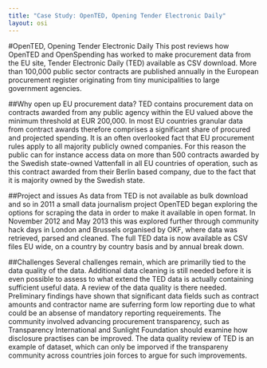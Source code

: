 ```yaml
---
title: "Case Study: OpenTED, Opening Tender Electronic Daily"
layout: osi
---
```


#OpenTED, Opening Tender Electronic Daily
This post reviews how OpenTED and OpenSpending has worked to make procurement data from the EU site, Tender Electronic Daily (TED) available as CSV download. More than 100,000 public sector contracts are published annually in the  European procurement register originating from tiny municipalities to large government agencies. 

##Why open up EU procurement data?
TED contains procurement data on contracts awarded from any public agency within the EU valued above the minimum threshold at EUR 200,000. In most EU countries granular data from contract awards therefore comprises a significant share of procured and projected spending. 
It is an often overlooked fact that EU procurement rules apply to all majority publicly owned companies. For this reason the public can for instance access data on more than 500 contracts awarded by the Swedish state-owned Vattenfall in all EU countries of operation, such as this contract awarded from their Berlin based company, due to the fact that it is majority owned by the Swedish state.

##Project and issues
As data from TED is not available as bulk download and so in 2011 a small data journalism project OpenTED began exploring the options for scraping the data in order to make it available in open format. In November 2012 and May 2013 this was explored further through community hack days in London and Brussels organised by OKF, where data was retrieved, parsed and cleaned. The full TED data is now available as CSV files EU wide, on a country by country basis and by annual break down. 

##Challenges
Several challenges remain, which are primarilly tied to the data quality of the data. Additional data cleaning is still needed before it is even possible to assess to what extend the TED data is actually containing sufficient useful data. 
A review of the data quality is there needed. Preliminary findings have shown that significant data fields such as contract amounts and contractor name are suferring form low reporting due to what could be an absense of mandatory reporting requeirements. The community involved advancing procurement transparency, such as Transparency International and Sunlight Foundation should examine how disclosure practises can be improved. The data quality review of TED is an example of dataset, which can only be imporved if the transpareny community across countries join forces to argue for such improvements.  
